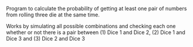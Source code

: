 Program to calculate the probability of getting at least one pair of numbers from rolling three die at the same time.

Works by simulating all possible combinations and checking each one whether or not there is a pair between (1) Dice 1 and Dice 2, (2) Dice 1 and Dice 3 and (3) Dice 2 and Dice 3
